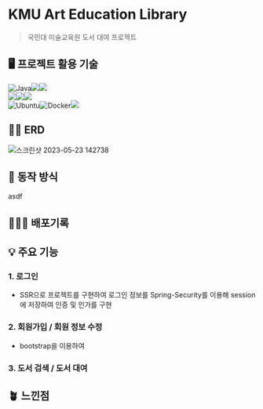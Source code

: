 # KMU Art Education Library
> 국민대 미술교육원 도서 대여 프로젝트

## 🖥️ 프로젝트 활용 기술 
<p>
	
![Java](https://img.shields.io/badge/java-%23ED8B00.svg?style=for-the-badge&logo=openjdk&logoColor=white)<img src="https://img.shields.io/badge/thymeleaf-005F0F?style=for-the-badge&logo=thymeleaf&logoColor=white"><img src="https://img.shields.io/badge/mysql-4479A1?style=for-the-badge&logo=mysql&logoColor=white">
<br>
<img src="https://img.shields.io/badge/Spring-6DB33F?style=for-the-badge&logo=Spring&logoColor=white"><img src="https://img.shields.io/badge/springsecurity-6DB33F?style=for-the-badge&logo=springsecurity&logoColor=white"><img src="https://img.shields.io/badge/spring data jpa-6DB33F?style=for-the-badge&logo=Spring&logoColor=white">
<br>![Ubuntu](https://img.shields.io/badge/Ubuntu-E95420?style=for-the-badge&logo=ubuntu&logoColor=white)![Docker](https://img.shields.io/badge/docker-%230db7ed.svg?style=for-the-badge&logo=docker&logoColor=white)<img src="https://img.shields.io/badge/aws-232F3E.svg?&style=for-the-badge&logo=amazonaws&logoColor=white">

</p>

## ✍🏻 ERD 

![스크린샷 2023-05-23 142738](https://github.com/ramloper/kookmin/assets/114231216/390b69b7-a7de-4643-90e8-b76ba1ac2dfd)

## 🌟 동작 방식 

asdf

## 🧑🏻‍💻 배포기록 


## 💡 주요 기능
### 1. 로그인
- SSR으로 프로젝트를 구현하여 로그인 정보를 Spring-Security를 이용해 session에 저장하여 인증 및 인가를 구현
### 2. 회원가입 / 회원 정보 수정
- bootstrap을 이용하여 
### 3. 도서 검색 / 도서 대여


## 🪴 느낀점 

